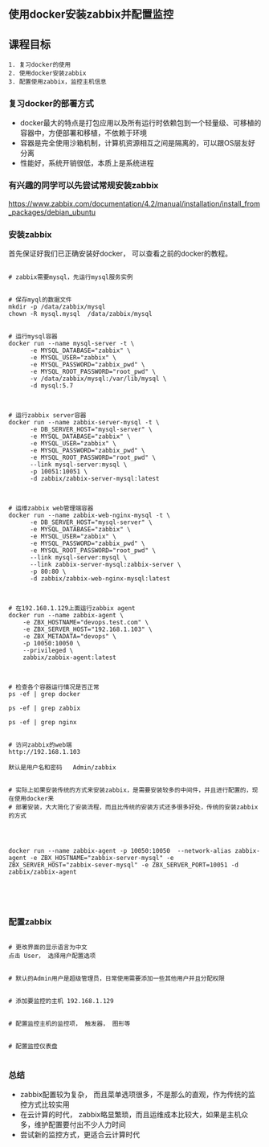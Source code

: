 使用docker安装zabbix并配置监控
--------------------------------


## 课程目标

```
1. 复习docker的使用
2. 使用docker安装zabbix
3. 配置使用zabbix，监控主机信息
```



### 复习docker的部署方式

- docker最大的特点是打包应用以及所有运行时依赖包到一个轻量级、可移植的容器中，方便部署和移植，不依赖于环境
- 容器是完全使用沙箱机制，计算机资源相互之间是隔离的，可以跟OS层友好分离
- 性能好，系统开销很低，本质上是系统进程


### 有兴趣的同学可以先尝试常规安装zabbix
https://www.zabbix.com/documentation/4.2/manual/installation/install_from_packages/debian_ubuntu


### 安装zabbix
首先保证好我们已正确安装好docker， 可以查看之前的docker的教程。

```shell

# zabbix需要mysql，先运行mysql服务实例


# 保存myql的数据文件
mkdir -p /data/zabbix/mysql
chown -R mysql.mysql  /data/zabbix/mysql


# 运行mysql容器
docker run --name mysql-server -t \
      -e MYSQL_DATABASE="zabbix" \
      -e MYSQL_USER="zabbix" \
      -e MYSQL_PASSWORD="zabbix_pwd" \
      -e MYSQL_ROOT_PASSWORD="root_pwd" \
      -v /data/zabbix/mysql:/var/lib/mysql \
      -d mysql:5.7

      
      
# 运行zabbix server容器
docker run --name zabbix-server-mysql -t \   
      -e DB_SERVER_HOST="mysql-server" \
      -e MYSQL_DATABASE="zabbix" \
      -e MYSQL_USER="zabbix" \
      -e MYSQL_PASSWORD="zabbix_pwd" \
      -e MYSQL_ROOT_PASSWORD="root_pwd" \
      --link mysql-server:mysql \
      -p 10051:10051 \                          
      -d zabbix/zabbix-server-mysql:latest
      
      

# 运维zabbix web管理端容器
docker run --name zabbix-web-nginx-mysql -t \
      -e DB_SERVER_HOST="mysql-server" \
      -e MYSQL_DATABASE="zabbix" \
      -e MYSQL_USER="zabbix" \
      -e MYSQL_PASSWORD="zabbix_pwd" \
      -e MYSQL_ROOT_PASSWORD="root_pwd" \
      --link mysql-server:mysql \
      --link zabbix-server-mysql:zabbix-server \
      -p 80:80 \
      -d zabbix/zabbix-web-nginx-mysql:latest
      
      

# 在192.168.1.129上面运行zabbix agent
docker run --name zabbix-agent \
    -e ZBX_HOSTNAME="devops.test.com" \
    -e ZBX_SERVER_HOST="192.168.1.103" \
    -e ZBX_METADATA="devops" \
    -p 10050:10050 \
    --privileged \
    zabbix/zabbix-agent:latest


      
# 检查各个容器运行情况是否正常
ps -ef | grep docker

ps -ef | grep zabbix

ps -ef | grep nginx


# 访问zabbix的web端
http://192.168.1.103

默认是用户名和密码   Admin/zabbix


# 实际上如果安装传统的方式来安装zabbix，是需要安装较多的中间件，并且进行配置的，现在使用docker来
# 部署安装，大大简化了安装流程，而且比传统的安装方式还多很多好处，传统的安装zabbix的方式




docker run --name zabbix-agent -p 10050:10050  --network-alias zabbix-agent -e ZBX_HOSTNAME="zabbix-server-mysql" -e ZBX_SERVER_HOST="zabbix-sever-mysql" -e ZBX_SERVER_PORT=10051 -d zabbix/zabbix-agent





```



### 配置zabbix

```shell

# 更改界面的显示语言为中文
点击 User， 选择用户配置选项


# 默认的Admin用户是超级管理员，日常使用需要添加一些其他用户并且分配权限


# 添加要监控的主机 192.168.1.129


# 配置监控主机的监控项， 触发器， 图形等


# 配置监控仪表盘


```




### 总结

- zabbix配置较为复杂， 而且菜单选项很多，不是那么的直观，作为传统的监控方式比较实用
- 在云计算的时代， zabbix略显繁琐，而且运维成本比较大，如果是主机众多，维护配置要付出不少人力时间
- 尝试新的监控方式，更适合云计算时代
















